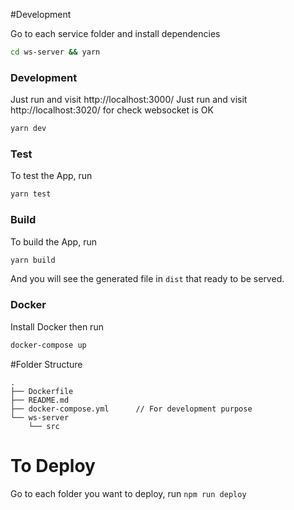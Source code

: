 #Development

Go to each service folder and install dependencies

```sh
cd ws-server && yarn
```

### Development

Just run and visit http://localhost:3000/
Just run and visit http://localhost:3020/ for check websocket is OK

```bash
yarn dev
```

### Test

To test the App, run

```bash
yarn test
```


### Build

To build the App, run

```bash
yarn build
```

And you will see the generated file in `dist` that ready to be served.


### Docker
Install Docker then run

```sh
docker-compose up
```

#Folder Structure

```
.
├── Dockerfile
├── README.md
├── docker-compose.yml      // For development purpose
└── ws-server
    └── src
```

# To Deploy

Go to each folder you want to deploy, run `npm run deploy`
